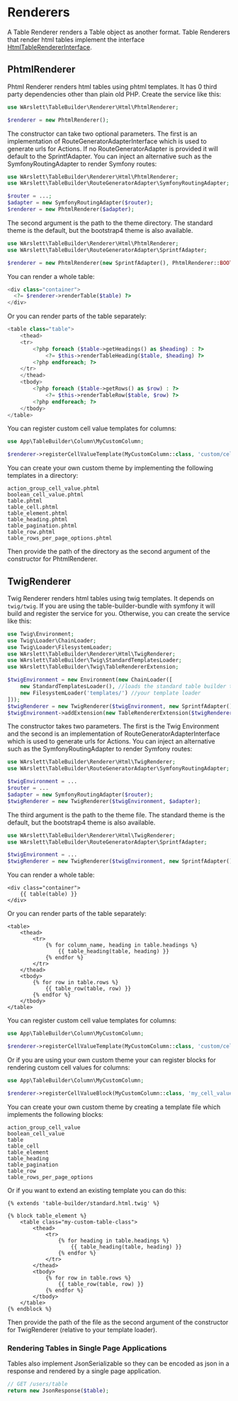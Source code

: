 # Renderers
A Table Renderer renders a Table object as another format. Table Renderers that render html tables implement the
interface [HtmlTableRendererInterface](../../lib/Renderer/Html/HtmlTableRendererInterface.php).

## <a name="PhtmlRenderer"></a>PhtmlRenderer
Phtml Renderer renders html tables using phtml templates. It has 0 third party dependencies other than plain old PHP.
Create the service like this:
```php
use WArslett\TableBuilder\Renderer\Html\PhtmlRenderer;

$renderer = new PhtmlRenderer();
```

The constructor can take two optional parameters. The first is an implementation of RouteGeneratorAdapterInterface which
is used to generate urls for Actions. If no RouteGeneratorAdapter is provided it will default to the SprintfAdapter.
You can inject an alternative such as the SymfonyRoutingAdapter to render Symfony routes:
```php
use WArslett\TableBuilder\Renderer\Html\PhtmlRenderer;
use WArslett\TableBuilder\RouteGeneratorAdapter\SymfonyRoutingAdapter;

$router = ...;
$adapter = new SymfonyRoutingAdapter($router);
$renderer = new PhtmlRenderer($adapter);
```

The second argument is the path to the theme directory. The standard theme is the default, but the bootstrap4 theme is
also available.
```php
use WArslett\TableBuilder\Renderer\Html\PhtmlRenderer;
use WArslett\TableBuilder\RouteGeneratorAdapter\SprintfAdapter;

$renderer = new PhtmlRenderer(new SprintfAdapter(), PhtmlRenderer::BOOTSTRAP4_THEME_DIRECTORY);
```

You can render a whole table:
```php
<div class="container">
  <?= $renderer->renderTable($table) ?>
</div>
```

Or you can render parts of the table separately:
```php
<table class="table">
    <thead>
    <tr>
        <?php foreach ($table->getHeadings() as $heading) : ?>
            <?= $this->renderTableHeading($table, $heading) ?>
        <?php endforeach; ?>
    </tr>
    </thead>
    <tbody>
        <?php foreach ($table->getRows() as $row) : ?>
            <?= $this->renderTableRow($table, $row) ?>
        <?php endforeach; ?>
    </tbody>
</table>
```

You can register custom cell value templates for columns:
```php
use App\TableBuilder\Column\MyCustomColumn;

$renderer->registerCellValueTemplate(MyCustomColumn::class, 'custom/cell/value/template.phtml');
```

You can create your own custom theme by implementing the following templates in a directory:
```
action_group_cell_value.phtml
boolean_cell_value.phtml
table.phtml
table_cell.phtml
table_element.phtml
table_heading.phtml
table_pagination.phtml
table_row.phtml
table_rows_per_page_options.phtml
```

Then provide the path of the directory as the second argument of the constructor for PhtmlRenderer.

## <a name="TwigRenderer"></a>TwigRenderer
Twig Renderer renders html tables using twig templates. It depends on `twig/twig`. If you are using the
table-builder-bundle with symfony it will build and register the service for you. Otherwise, you can create the service
like this:
```php
use Twig\Environment;
use Twig\Loader\ChainLoader;
use Twig\Loader\FilesystemLoader;
use WArslett\TableBuilder\Renderer\Html\TwigRenderer;
use WArslett\TableBuilder\Twig\StandardTemplatesLoader;
use WArslett\TableBuilder\Twig\TableRendererExtension;

$twigEnvironment = new Environment(new ChainLoader([
    new StandardTemplatesLoader(), //loads the standard table builder templates
    new FilesystemLoader('templates/') //your template loader
]));
$twigRenderer = new TwigRenderer($twigEnvironment, new SprintfAdapter());
$twigEnvironment->addExtension(new TableRendererExtension($twigRenderer)); // the extension must be loaded
```

The constructor takes two parameters. The first is the Twig Environment and the second is an implementation of
RouteGeneratorAdapterInterface which is used to generate urls for Actions.
You can inject an alternative such as the SymfonyRoutingAdapter to render Symfony routes:
```php
use WArslett\TableBuilder\Renderer\Html\TwigRenderer;
use WArslett\TableBuilder\RouteGeneratorAdapter\SymfonyRoutingAdapter;

$twigEnvironment = ...
$router = ...
$adapter = new SymfonyRoutingAdapter($router);
$twigRenderer = new TwigRenderer($twigEnvironment, $adapter);
```

The third argument is the path to the theme file. The standard theme is the default, but the bootstrap4 theme is also
available.
```php
use WArslett\TableBuilder\Renderer\Html\TwigRenderer;
use WArslett\TableBuilder\RouteGeneratorAdapter\SprintfAdapter;

$twigEnvironment = ...
$twigRenderer = new TwigRenderer($twigEnvironment, new SprintfAdapter(), TwigRenderer::BOOTSTRAP4_THEME_PATH);
```

You can render a whole table:
```twig
<div class="container">
    {{ table(table) }}
</div>
```

Or you can render parts of the table separately:
```twig
<table>
    <thead>
        <tr>
            {% for column_name, heading in table.headings %}
                {{ table_heading(table, heading) }}
            {% endfor %}
        </tr>
    </thead>
    <tbody>
        {% for row in table.rows %}
            {{ table_row(table, row) }}
        {% endfor %}
    </tbody>
</table>
```

You can register custom cell value templates for columns:
```php
use App\TableBuilder\Column\MyCustomColumn;

$renderer->registerCellValueTemplate(MyCustomColumn::class, 'custom/cell/value/template.html.twig');
```

Or if you are using your own custom theme your can register blocks for rendering custom cell values for columns:
```php
use App\TableBuilder\Column\MyCustomColumn;

$renderer->registerCellValueBlock(MyCustomColumn::class, 'my_cell_value_block');
```

You can create your own custom theme by creating a template file which implements the following blocks:
```
action_group_cell_value
boolean_cell_value
table
table_cell
table_element
table_heading
table_pagination
table_row
table_rows_per_page_options
```

Or if you want to extend an existing template you can do this:
```twig
{% extends 'table-builder/standard.html.twig' %}

{% block table_element %}
    <table class="my-custom-table-class">
        <thead>
            <tr>
                {% for heading in table.headings %}
                    {{ table_heading(table, heading) }}
                {% endfor %}
            </tr>
        </thead>
        <tbody>
            {% for row in table.rows %}
                {{ table_row(table, row) }}
            {% endfor %}
        </tbody>
    </table>
{% endblock %}
```

Then provide the path of the file as the second argument of the constructor for TwigRenderer (relative to your template
loader).

### <a name="SinglePageApplication"></a>Rendering Tables in Single Page Applications
Tables also implement JsonSerializable so they can be encoded as json in a response and rendered by a single page
application.

``` php
// GET /users/table
return new JsonResponse($table);
```
